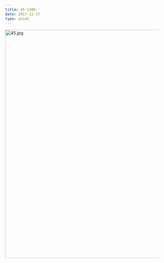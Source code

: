 ```yaml
---
title: 45-1306
date: 2017-12-17
type: asset
---
```

<img src="https://histologylab.ctl.columbia.edu/assets/images/45.jpg" height="750" alt="45.jpg" style="margin: 0;padding: 0;border: 0;">
